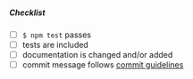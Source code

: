<!--
Thank you for your pull request. Please provide a description above and review
the requirements below.

Bug fixes and new features should include tests if possible.

Contributors guide: https://github.com/darcyclarke/rawkit/CONTRIBUTING.md
-->

##### Checklist
<!-- Remove items that do not apply. For completed items, change [ ] to [x]. -->

- [ ] `$ npm test` passes
- [ ] tests are included
- [ ] documentation is changed and/or added
- [ ] commit message follows [commit guidelines](https://github.com/darcyclarke/rawkit/CONTRIBUTING.md#commit-message-guidelines)
